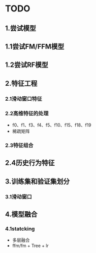 # TODO

## 1.尝试模型

## 1.1尝试FM/FFM模型

## 1.2尝试RF模型

## 2.特征工程

### 2.1滑动窗口特征

### 2.2高维特征的处理

- f0、f1、f3、f4、f5、f10、f15、f18、f19
- 稀疏矩阵

### 2.3特征组合

## 2.4历史行为特征

## 3.训练集和验证集划分

### 3.1滑动窗口

## 4.模型融合

### 4.1statcking

- 多层融合
- ffm/fm + Tree + lr